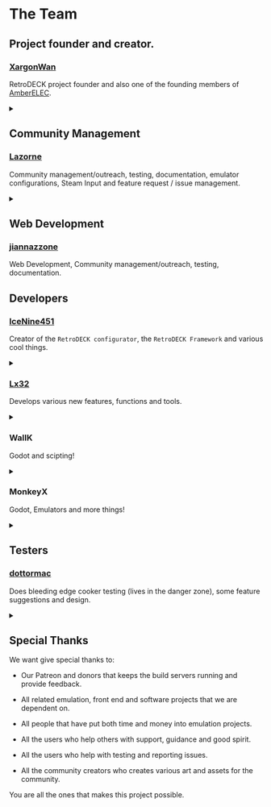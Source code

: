 # The Team

## Project founder and creator.

### [XargonWan](https://github.com/XargonWan)

RetroDECK project founder and also one of the founding members of [AmberELEC](https://amberelec.org/).

<details><summary> </summary>
Grand General of the IPL (Italian Pizza Legion) also known as the Napoletanan Fist in the internal pizza war.
</details>

## Community Management

### [Lazorne](https://github.com/Lazorne)

Community management/outreach, testing, documentation, emulator configurations, Steam Input and feature request / issue management.

<details><summary> </summary>
Meme Lord of the Wiki and also the cult leader of the NPC (The Nordic Pizza Cult) also called by the others as "The Pizza Heresy Cult" or "Harbingers of Pizza Chaos". Instigator of the internal pizza war.
</details>

## Web Development

### [jiannazzone](https://github.com/jiannazzone)

Web Development, Community management/outreach, testing, documentation.

## Developers

### [IceNine451](https://github.com/icenine451)

Creator of the `RetroDECK configurator`, the `RetroDECK Framework` and various cool things.

<details><summary> </summary>
Freedom loving leader of the MCCP (Murican Cheese Crust Patriots) in the internal pizza war.
</details>

### [Lx32](https://github.com/Lx32)

Develops various new features, functions and tools.


<details><summary> </summary>
1st Commander of the IPL (Italian Pizza Legion) nicknamed Paladin al Taglio in the internal pizza war.
</details>


### WallK

Godot and scipting!


<details><summary> </summary>
Pizza Mercenary
</details>

### MonkeyX

Godot, Emulators and more things!

<details><summary> </summary>
Wartime Pizza peace broker.
</details>

## Testers

### [dottormac](https://github.com/redeemer666)

Does bleeding edge cooker testing (lives in the danger zone), some feature suggestions and design.

<details><summary> </summary>
2nd Commander of the IPL (Italian Pizza Legion) nicknamed The Wrath of Siciliana in the internal pizza war. .
</details>


## Special Thanks
 We want give special thanks to:

- Our Patreon and donors that keeps the build servers running and provide feedback.

- All related emulation, front end and software projects that we are dependent on.

- All people that have put both time and money into emulation projects.

- All the users who help others with support, guidance and good spirit.

- All the users who help with testing and reporting issues.

- All the community creators who creates various art and assets for the community.

You are all the ones that makes this project possible.
